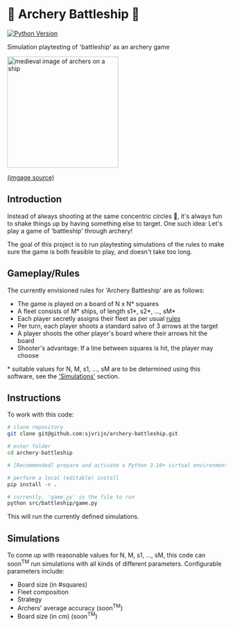 # :bow_and_arrow: Archery Battleship :dart:

[![Python Version](https://img.shields.io/badge/Python-3.10-blue)](https://python.org)

Simulation playtesting of 'battleship' as an archery game

<img src="https://www.tricorder.se/wp-content/uploads/Siege-of-Damietta-1218-1489x1536.jpeg" width="256" title="Archery Battleship! Or Battleship Archery, whichever makes more sense" alt="medieval image of archers on a ship"/>

[(imgage source)](https://www.tricorder.se/?p=3310)


## Introduction

Instead of always shooting at the same concentric circles :dart:, it's always
fun to shake things up by having something else to target. One such idea: Let's
play a game of 'battleship' through archery!

The goal of this project is to run playtesting simulations of the rules to make
sure the game is both feasible to play, and doesn't take too long.


## Gameplay/Rules

The currently envisioned rules for 'Archery Battleship' are as follows:

 - The game is played on a board of N x N\* squares
 - A fleet consists of M\* ships, of length s1\*, s2\*, ..., sM\*
 - Each player secretly assigns their fleet as per usual [rules]
 - Per turn, each player shoots a standard salvo of 3 arrows at the target
 - A player shoots the other player's board where their arrows hit the board
 - Shooter's advantage: If a line between squares is hit, the player may choose

\* suitable values for N, M, s1, ..., sM are to be determined using this software,
see the ['Simulations'](#simulations) section.


## Instructions

To work with this code:

```bash
# clone repository
git clone git@github.com:sjvrijn/archery-battleship.git

# enter folder
cd archery-battleship

# [Recommended] prepare and activate a Python 3.10+ virtual environment

# perform a local (editable) install
pip install -e .

# currently, 'game.py' is the file to run
python src/battleship/game.py
```

This will run the currently defined simulations.


## Simulations

To come up with reasonable values for N, M, s1, ..., sM, this code can
soon<sup>TM</sup> run simulations with all kinds of different parameters.
Configurable parameters include:
 - Board size (in \#squares)
 - Fleet composition
 - Strategy
 - Archers' average accuracy (soon<sup>TM</sup>)
 - Board size (in cm) (soon<sup>TM</sup>)


[rules]: https://en.wikipedia.org/wiki/Battleship_(game)
